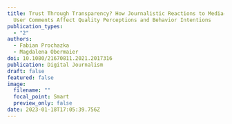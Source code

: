 ```yaml
---
title: Trust Through Transparency? How Journalistic Reactions to Media-Critical
  User Comments Affect Quality Perceptions and Behavior Intentions
publication_types:
  - "2"
authors:
  - Fabian Prochazka
  - Magdalena Obermaier
doi: 10.1080/21670811.2021.2017316
publication: Digital Journalism
draft: false
featured: false
image:
  filename: ""
  focal_point: Smart
  preview_only: false
date: 2023-01-18T17:05:39.756Z
---
```

